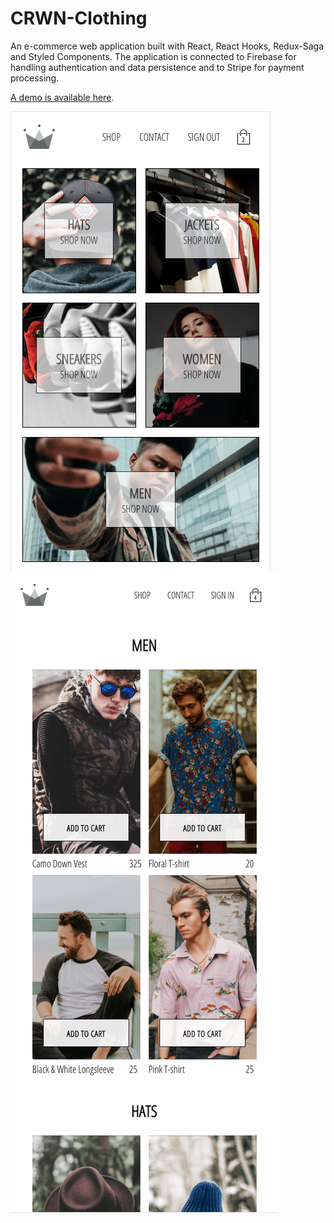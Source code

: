 # CRWN-Clothing

An e-commerce web application built with React, React Hooks, Redux-Saga and Styled Components.
The application is connected to Firebase for handling authentication and data persistence and to Stripe for payment processing.

[A demo is available here](https://jv-ecommerce-demo.herokuapp.com/).

![Screenshot](doc/screenshot.png)
![Screenshot](doc/screenshot-shop.png)